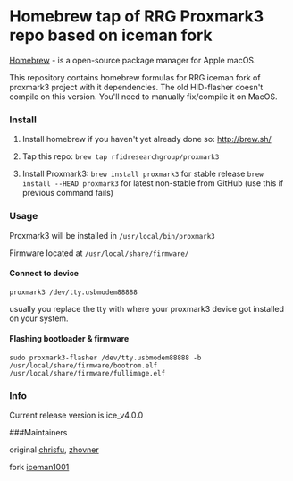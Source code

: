 Homebrew tap of RRG Proxmark3 repo based on iceman fork
=======================================================

[Homebrew](http://brew.sh) - is a open-source package manager for Apple macOS.

This repository contains homebrew formulas for RRG iceman fork of proxmark3 project with it dependencies.
The old HID-flasher doesn't compile on this version. You'll need to manually fix/compile it on MacOS.

### Install

1. Install homebrew if you haven't yet already done so: http://brew.sh/

2. Tap this repo: `brew tap rfidresearchgroup/proxmark3`

3. Install Proxmark3:
    `brew install proxmark3` for stable release 
	`brew install --HEAD proxmark3` for latest non-stable from GitHub (use this if previous command fails)

	 
### Usage

Proxmark3 will be installed in `/usr/local/bin/proxmark3`  

Firmware located at `/usr/local/share/firmware/`  


#### Connect to device
`proxmark3 /dev/tty.usbmodem88888` 

usually you replace the tty with where your proxmark3 device got installed on your system.


#### Flashing bootloader & firmware  
`sudo proxmark3-flasher /dev/tty.usbmodem88888 -b /usr/local/share/firmware/bootrom.elf /usr/local/share/firmware/fullimage.elf`  
 
	
### Info

Current release version is ice_v4.0.0


###Maintainers

original [chrisfu](https://github.com/chrisfu/homebrew-tap), [zhovner](https://github.com/zhovner)

fork [iceman1001](https://github.com/RfidResearchGroup/homebrew-proxmark3)
